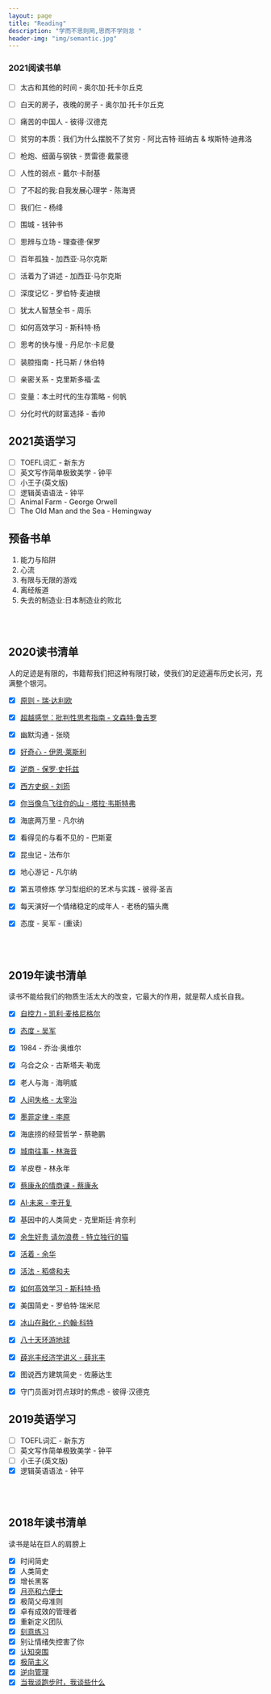 ```yaml
---
layout: page
title: "Reading"
description: "学而不思则罔,思而不学则怠 "
header-img: "img/semantic.jpg"
---
```


### 2021阅读书单

- [ ] 太古和其他的时间 - 奥尔加·托卡尔丘克
- [ ] 白天的房子，夜晚的房子 - 奥尔加·托卡尔丘克
- [ ] 痛苦的中国人 - 彼得·汉德克
- [ ] 贫穷的本质：我们为什么摆脱不了贫穷 - 阿比吉特·班纳吉 & 埃斯特·迪弗洛
- [ ] 枪炮、细菌与钢铁 - 贾雷德·戴蒙德
- [ ] 人性的弱点 - 戴尔·卡耐基
- [ ] 了不起的我:自我发展心理学 - 陈海贤
- [ ] 我们仨 - 杨绛
- [ ] 围城 - 钱钟书
- [ ] 思辨与立场 - 理查德·保罗
- [ ] 百年孤独 - 加西亚·马尔克斯
- [ ] 活着为了讲述 - 加西亚·马尔克斯
- [ ] 深度记忆 - 罗伯特·麦迪根
- [ ] 犹太人智慧全书 - 周乐
- [ ] 如何高效学习 - 斯科特·杨
- [ ] 思考的快与慢 - 丹尼尔·卡尼曼
- [ ] 装腔指南 - 托马斯 / 休伯特
- [ ] 亲密关系 - 克里斯多福·孟
- [ ] 变量：本土时代的生存策略 - 何帆
- [ ] 分化时代的财富选择 - 香帅


## 2021英语学习
- [ ] TOEFL词汇 - 新东方
- [ ] 英文写作简单极致美学 - 钟平
- [ ] 小王子(英文版)
- [ ] 逻辑英语语法 - 钟平
- [ ] Animal Farm - George Orwell
- [ ] The Old Man and the Sea - Hemingway

## 预备书单
1. 能力与陷阱
2. 心流
3. 有限与无限的游戏
4. 离经叛道
5. 失去的制造业:日本制造业的败北



<br/><br/>
## 2020读书清单

人的足迹是有限的，书籍帮我们把这种有限打破，使我们的足迹遍布历史长河，充满整个银河。


- [x] [原则 - 瑞·达利欧](/studynotes/2020/02/02/RayDalioPrinciples/)
- [x] [超越感觉：批判性思考指南 - 文森特·鲁吉罗](/studynotes/2020/03/21/criticalthinking/)
- [x] 幽默沟通 - 张晓
- [x] [好奇心 - 伊恩·莱斯利](/studynotes/2020/03/15/curious/)
- [x] [逆商 - 保罗·史托兹](/studynotes/2020/04/12/AdversityQuotient/)
- [x] [西方史纲 - 刘筠](/studynotes/2020/05/18/Occident/)
- [x] [你当像鸟飞往你的山 - 塔拉·韦斯特弗](/studynotes/2020/06/26/educated/)
- [x] 海底两万里 - 凡尔纳
- [x] 看得见的与看不见的 - 巴斯夏
- [x] 昆虫记 - 法布尔
- [x] 地心游记 - 凡尔纳
- [x] 第五项修炼 学习型组织的艺术与实践 - 彼得·圣吉
- [x] 每天演好一个情绪稳定的成年人 - 老杨的猫头鹰
- [x] 态度 - 吴军 - (重读)



<br/><br/>
## 2019年读书清单

读书不能给我们的物质生活太大的改变，它最大的作用，就是帮人成长自我。  

- [x] [自控力 - 凯利·麦格尼格尔](/studynotes/2019/01/16/WillPower/)
- [x] [态度 - 吴军](/studynotes/2019/06/25/AttitudeFather/)
- [x] 1984 - 乔治·奥维尔
- [x] 乌合之众 - 古斯塔夫·勒庞
- [x] 老人与海 - 海明威
- [x] [人间失格 - 太宰治](/life/2019/07/13/NolongerHuman/)
- [x] [墨菲定律 - 李原](/studynotes/2019/03/23/ReadingGrowth/)
- [x] 海底捞的经营哲学 - 蔡艳鹏
- [x] [城南往事 - 林海音](/life/2019/07/22/MemoriesOfPeking/)
- [x] 羊皮卷 - 林永年
- [x] [蔡康永的情商课 - 蔡康永](/studynotes/2019/03/16/EqbyCKY/)
- [x] [AI·未来 - 李开复](/studynotes/2019/02/18/AISuperpowers/)
- [x] 基因中的人类简史 - 克里斯廷·肯奈利
- [x] [余生好贵 请勿浪费 - 特立独行的猫](/life/2019/07/03/JustDoMore/)
- [x] [活着 - 余华](/studynotes/2019/02/25/ToLive/)
- [x] [活法 - 稻盛和夫](/life/2019/06/05/Spirtuality/)
- [x] [如何高效学习 - 斯科特·杨](/studynotes/2019/05/26/LearnMore/)
- [x] 美国简史 - 罗伯特·瑞米尼
- [x] [冰山在融化 - 约翰·科特](/life/2019/04/01/IcebergMelt/)
- [x] [八十天环游地球](/life/2019/09/05/AroundtheWorldin80Days/)
- [x] [薛兆丰经济学讲义 - 薛兆丰](/studynotes/2019/11/30/NotesEconomics/)
- [x] 图说西方建筑简史 - 佐藤达生
- [x] 守门员面对罚点球时的焦虑 - 彼得·汉德克


## 2019英语学习
- [ ] TOEFL词汇 - 新东方
- [ ] 英文写作简单极致美学 - 钟平
- [ ] 小王子(英文版)
- [x] 逻辑英语语法 - 钟平

<br/><br/>
## 2018年读书清单

读书是站在巨人的肩膀上  

- [x] 时间简史
- [x] 人类简史
- [x] 增长黑客
- [x] [月亮和六便士](/life/2020/02/04/TheMoonAndSixpence/)
- [x] 极简父母准则
- [x] 卓有成效的管理者
- [x] 重新定义团队
- [x] [刻意练习](/studynotes/2018/08/30/Deliberately/)
- [x] 别让情绪失控害了你
- [x] [认知突围](/studynotes/2018/10/05/UpThinking/)
- [x] [极简主义](/studynotes/2018/09/08/WorkSimply/)
- [x] [逆向管理](/studynotes/2018/09/27/ActLikeAeader/)
- [x] [当我谈跑步时，我谈些什么](/studynotes/2018/11/17/TalkAboutRunning/)
